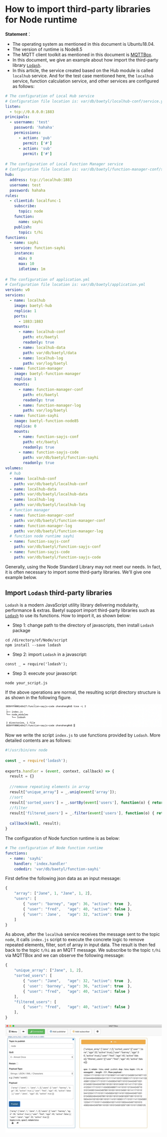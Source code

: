 # How to import third-party libraries for Node runtime

**Statement**：

- The operating system as mentioned in this document is Ubuntu18.04.
- The version of runtime is Node8.5
- The MQTT client toolkit as mentioned in this document is [MQTTBox](../Resources.html#mqttbox-download).
- In this document, we give an example about how import the third-party library [`Lodash`](https://www.lodashjs.com/).
- In this article, the service created based on the Hub module is called `localhub` service. And for the test case mentioned here, the `localhub` service, function calculation service, and other services are configured as follows:

```yaml
# The configuration of Local Hub service
# Configuration file location is: var/db/baetyl/localhub-conf/service.yml
listen:
  - tcp://0.0.0.0:1883
principals:
  - username: 'test'
    password: 'hahaha'
    permissions:
      - action: 'pub'
        permit: ['#']
      - action: 'sub'
        permit: ['#']

# The configuration of Local Function Manager service
# Configuration file location is: var/db/baetyl/function-manager-conf/service.yml
hub:
  address: tcp://localhub:1883
  username: test
  password: hahaha
rules:
  - clientid: localfunc-1
    subscribe:
      topic: node
    function:
      name: sayhi
    publish:
      topic: t/hi
functions:
  - name: sayhi
    service: function-sayhi
    instance:
      min: 0
      max: 10
      idletime: 1m

# The configuration of application.yml
# Configuration file location is: var/db/baetyl/application.yml
version: v0
services:
  - name: localhub
    image: baetyl-hub
    replica: 1
    ports:
      - 1883:1883
    mounts:
      - name: localhub-conf
        path: etc/baetyl
        readonly: true
      - name: localhub-data
        path: var/db/baetyl/data
      - name: localhub-log
        path: var/log/baetyl
  - name: function-manager
    image: baetyl-function-manager
    replica: 1
    mounts:
      - name: function-manager-conf
        path: etc/baetyl
        readonly: true
      - name: function-manager-log
        path: var/log/baetyl
  - name: function-sayhi
    image: baetyl-function-node85
    replica: 0
    mounts:
      - name: function-sayjs-conf
        path: etc/baetyl
        readonly: true
      - name: function-sayjs-code
        path: var/db/baetyl/function-sayhi
        readonly: true
volumes:
  # hub
  - name: localhub-conf
    path: var/db/baetyl/localhub-conf
  - name: localhub-data
    path: var/db/baetyl/localhub-data
  - name: localhub-log
    path: var/db/baetyl/localhub-log
  # function manager
  - name: function-manager-conf
    path: var/db/baetyl/function-manager-conf
  - name: function-manager-log
    path: var/db/baetyl/function-manager-log
  # function node runtime sayhi
  - name: function-sayjs-conf
    path: var/db/baetyl/function-sayjs-conf
  - name: function-sayjs-code
    path: var/db/baetyl/function-sayjs-code
```

Generally, using the Node Standard Library may not meet our needs. In fact, it is often necessary to import some third-party libraries. We'll give one example below.

## Import `Lodash` third-party libraries

`Lodash` is a modern JavaScript utility library delivering modularity, performance & extras. Baetyl support import third-party libraries such as [`Lodash`](https://www.lodashjs.com/) to use its functions. How to import it, as shown below:

- Step 1: change path to the directory of javascripts, then install `Lodash` package

```shell
cd /directory/of/Node/script
npm install --save lodash
```

- Step 2: import `Lodash` in a javascript:

```shell
const _ = require('lodash');
```

- Step 3: execute your javascript:

```shell
node your_script.js
```

If the above operations are normal, the resulting script directory structure is as shown in the following figure.

![the directory of Lodash](../images/develop/node-third-lib-dir-Lodash.png)

Now we write the script `index.js` to use functions provided by `Lodash`. More detailed contents are as follows:

```javascript
#!/usr/bin/env node

const _ = require('lodash');

exports.handler = (event, context, callback) => {
  result = {}
  
  //remove repeating elements in array
  result["unique_array"] = _.uniq(event['array']);
  //sort
  result['sorted_users'] = _.sortBy(event['users'], function(o) { return o.age; });
  //filter
  result['filtered_users'] = _.filter(event['users'], function(o) { return !o.active; });

  callback(null, result);
}
```

The configuration of Node function runtime is as below:

```yaml
# The configuration of Node function runtime
functions:
  - name: 'sayhi'
    handler: 'index.handler'
    codedir: 'var/db/baetyl/function-sayhi'
```

First define the following json data as an input message:

```javascript
{
    "array": ["Jane", 1, "Jane", 1, 2],
    "users": [
        { "user": "barney", "age": 36, "active": true  },
        { "user": "fred",   "age": 40, "active": false },
        { "user": 'Jane',   "age": 32, "active": true  }
    ]
}
```

As above, after the `localhub` service receives the message sent to the topic `node`, it calls `index.js` script to execute the concrete logic to remove repeated elements, filter, sort of array in input data. The result is then fed back to the topic `t/hi` as an MQTT message. We subscribe to the topic `t/hi` via MQTTBox and we can observe the following message:

```javascript
{
    "unique_array": ["Jane", 1, 2],
    "sorted_users": [
        { "user": "Jane",   "age": 32, "active": true  },
        { 'user': 'barney', "age": 36, "active": true  },
        { "user": "fred",   "age": 40, "active": false }
    ],
    "filtered_users": [
        { "user": "fred",   "age": 40, "active": false }
    ],
}
```

![using_lodash](../images/develop/write-node-script-third-lib-Lodash.png)